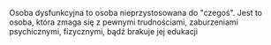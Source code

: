 Osoba dysfunkcyjna to osoba nieprzystosowana do "czegoś".
Jest to osoba, która zmaga się z pewnymi trudnościami, zaburzeniami psychicznymi, fizycznymi, bądź brakuje jej edukacji